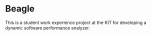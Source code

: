 # Beagle

This is a student work experience project at the KIT for developing a dynamic software performance analyzer.
